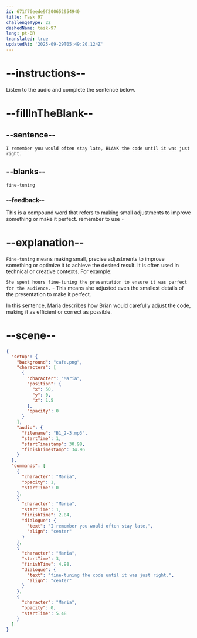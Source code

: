 ```yaml
---
id: 671f76eede9f200652954940
title: Task 97
challengeType: 22
dashedName: task-97
lang: pt-BR
translated: true
updatedAt: '2025-09-29T05:49:20.124Z'
---
```


<!-- (Audio) Maria: I remember you would often stay late, fine-tuning the code until it was just right. -->

# --instructions--

Listen to the audio and complete the sentence below.

# --fillInTheBlank--

## --sentence--

`I remember you would often stay late, BLANK the code until it was just right.`

## --blanks--

`fine-tuning`

### --feedback--

This is a compound word that refers to making small adjustments to improve something or make it perfect. remember to use `-`

# --explanation--

`Fine-tuning` means making small, precise adjustments to improve something or optimize it to achieve the desired result. It is often used in technical or creative contexts. For example: 

`She spent hours fine-tuning the presentation to ensure it was perfect for the audience.` - This means she adjusted even the smallest details of the presentation to make it perfect.

In this sentence, Maria describes how Brian would carefully adjust the code, making it as efficient or correct as possible.

# --scene--

```json
{
  "setup": {
    "background": "cafe.png",
    "characters": [
      {
        "character": "Maria",
        "position": {
          "x": 50,
          "y": 0,
          "z": 1.5
        },
        "opacity": 0
      }
    ],
    "audio": {
      "filename": "B1_2-3.mp3",
      "startTime": 1,
      "startTimestamp": 30.98,
      "finishTimestamp": 34.96
    }
  },
  "commands": [
    {
      "character": "Maria",
      "opacity": 1,
      "startTime": 0
    },
    {
      "character": "Maria",
      "startTime": 1,
      "finishTime": 2.84,
      "dialogue": {
        "text": "I remember you would often stay late,",
        "align": "center"
      }
    },
    {
      "character": "Maria",
      "startTime": 3,
      "finishTime": 4.98,
      "dialogue": {
        "text": "fine-tuning the code until it was just right.",
        "align": "center"
      }
    },
    {
      "character": "Maria",
      "opacity": 0,
      "startTime": 5.48
    }
  ]
}
```
